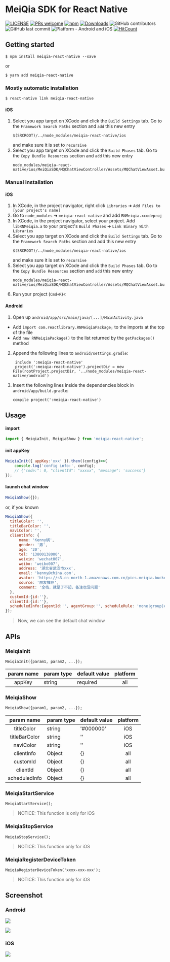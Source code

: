 # MeiQia SDK for React Native

[![LICENSE](https://img.shields.io/badge/license-Anti%20996-blue.svg?style=flat-square)](https://github.com/996icu/996.ICU/blob/master/LICENSE)
[![PRs welcome](https://img.shields.io/badge/PRs-welcome-brightgreen.svg?style=flat-square)](https://github.com/Kennytian/meiqia-react-native/pulls)
[![npm](https://img.shields.io/npm/v/meiqia-react-native.svg?style=flat-square)](https://www.npmjs.com/package/meiqia-react-native)
[![Downloads](https://img.shields.io/npm/dm/meiqia-react-native.svg?style=flat-square)](https://www.npmjs.com/package/meiqia-react-native)
![GitHub contributors](https://img.shields.io/github/contributors/Kennytian/meiqia-react-native.svg?style=flat-square)
![GitHub last commit](https://img.shields.io/github/last-commit/Kennytian/meiqia-react-native.svg?style=flat-square)
![Platform - Android and iOS](https://img.shields.io/badge/platform-Android%20%7C%20iOS-yellow.svg)
[![HitCount](http://hits.dwyl.io/Kennytian/meiqia-react-native.svg)](http://hits.dwyl.io/Kennytian/meiqia-react-native)

## Getting started

`$ npm install meiqia-react-native --save`

or

`$ yarn add meiqia-react-native`

### Mostly automatic installation

`$ react-native link meiqia-react-native`

#### iOS
1. Select you app target on XCode and click the `Build Settings` tab. Go to the `Framework Search Paths` section and `add` this new entry
   ```
   $(SRCROOT)/../node_modules/meiqia-react-native/ios
   ```
   and make sure it is set to `recursive`
2. Select you app target on XCode and click the `Build Phases` tab. Go to the `Copy Bundle Resources` section and `add` this new entry
   ```
   node_modules/meiqia-react-native/ios/MeiQiaSDK/MQChatViewController/Assets/MQChatViewAsset.bundle
   ``` 
### Manual installation

#### iOS

1. In XCode, in the project navigator, right click `Libraries` ➜ `Add Files to [your project's name]`
2. Go to `node_modules` ➜ `meiqia-react-native` and add `RNMeiqia.xcodeproj`
3. In XCode, in the project navigator, select your project. Add `libRNMeiqia.a` to your project's `Build Phases` ➜ `Link Binary With Libraries`
4. Select you app target on XCode and click the `Build Settings` tab. Go to the `Framework Search Paths` section and add this new entry
   ```
   $(SRCROOT)/../node_modules/meiqia-react-native/ios
   ```
   and make sure it is set to `recursive`
5. Select you app target on XCode and click the `Build Phases` tab. Go to the `Copy Bundle Resources` section and `add` this new entry
   ```
   node_modules/meiqia-react-native/ios/MeiQiaSDK/MQChatViewController/Assets/MQChatViewAsset.bundle
   ``` 
6. Run your project (`Cmd+R`)<

#### Android

1. Open up `android/app/src/main/java/[...]/MainActivity.java`
  - Add `import com.reactlibrary.RNMeiqiaPackage;` to the imports at the top of the file
  - Add `new RNMeiqiaPackage()` to the list returned by the `getPackages()` method
2. Append the following lines to `android/settings.gradle`:
   ```
  	include ':meiqia-react-native'
  	project(':meiqia-react-native').projectDir = new File(rootProject.projectDir, '../node_modules/meiqia-react-native/android')
   ```
3. Insert the following lines inside the dependencies block in `android/app/build.gradle`:
   ```
   compile project(':meiqia-react-native')
   ```

## Usage

#### import
```javascript
import { MeiqiaInit, MeiqiaShow } from 'meiqia-react-native';
```

#### init appKey
```javascript
MeiqiaInit({ appKey:'xxx' }).then((config)=>{
    console.log('config info:', config);
    // {"code:": 0, "clientId": "xxxxx", "message": 'success'}
});
```

#### launch chat window
```javascript
MeiqiaShow({}); 
```
or, if you known

```javascript
MeiqiaShow({
  titleColor: '',
  titleBarColor: '', 
  naviColor: '', 
  clientInfo: {
      name: 'Kenny锅',
      gender: '男',
      age: '20',
      tel: '13800138000',
      weixin: 'wechat007',
      weibo: 'weibo007',
      address: '湖北省武汉市xxx',
      email: 'kenny@china.com',
      avator: 'https://s3.cn-north-1.amazonaws.com.cn/pics.meiqia.bucket/1dee88eabfbd7bd4',
      source: '朋友推荐',
      comment: '全栈，就是了不起，备注也没问题'
  }, 
  customId:{id:''}, 
  clientId:{id:''}, 
  scheduledInfo:{agentId:'', agentGroup:'', scheduleRule: 'none|group|enterprise', },
});
```

> Now, we can see the default chat window

## APIs
### MeiqiaInit

`MeiqiaInit({param1, param2, ...});`

| param name | param type | default value | platform
| :------: | :------ | :------ | :------: |
| appKey | string | required | all

### MeiqiaShow

`MeiqiaShow({param1, param2, ...});`

| param name | param type | default value | platform
| :------: | :------ | :------ | :------: |
| titleColor | string | '#000000' | iOS
| titleBarColor | string | '' | iOS
| naviColor | string | '' | iOS
| clientInfo | Object | {} | all
| customId | Object | {} | all
| clientId | Object | {} | all
| scheduledInfo | Object | {} | all

### MeiqiaStartService

`MeiqiaStartService();`

> NOTICE: This function is  only for iOS

### MeiqiaStopService
                     
`MeiqiaStopService();`

> NOTICE: This function only for iOS

### MeiqiaRegisterDeviceToken

`MeiqiaRegisterDeviceToken('xxxx-xxx-xxx');`

> NOTICE: This function only for iOS

## Screenshot

### Android

![](./screenshot/screenshot1.png)

![](./screenshot/screenshot2.png)

### iOS
![](./screenshot/screenshot3.png)
